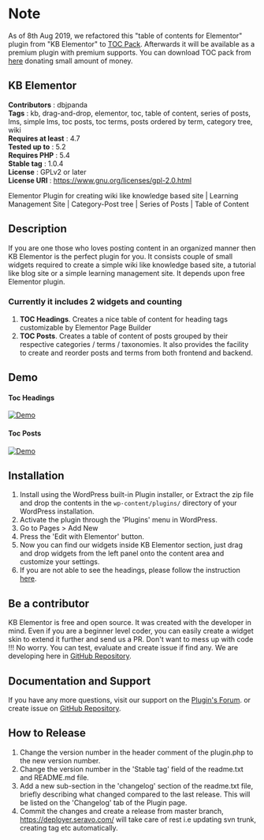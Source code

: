 # Note
As of 8th Aug 2019, we refactored this "table of contents for Elementor" plugin from "KB Elementor" to [TOC Pack](https://dbjpanda.me/apps/tocpack). Afterwards it will be available as a premium plugin with premium supports. You can download TOC pack from [here](https://dbjpanda.me/apps/tocpack) donating small amount of money.










## KB Elementor

**Contributors** : dbjpanda  
**Tags** : kb, drag-and-drop, elementor, toc, table of content, series of posts, lms, simple lms, toc posts, toc terms, posts ordered by term, category tree, wiki  
**Requires at least** : 4.7  
**Tested up to** : 5.2  
**Requires PHP** : 5.4  
**Stable tag** : 1.0.4  
**License** : GPLv2 or later  
**License URI** : https://www.gnu.org/licenses/gpl-2.0.html

Elementor Plugin for creating wiki like knowledge based site |  Learning Management Site  | Category-Post tree | Series of Posts | Table of Content

## Description

If you are one those who loves posting content in an organized manner then KB Elementor is the perfect plugin for you. It consists couple of small widgets required to create a simple wiki like knowledge based site, a tutorial like blog site or a simple learning management site. It depends upon free Elementor plugin.

### Currently it includes 2 widgets and counting

1. **TOC Headings**. Creates a nice table of content for heading tags customizable by Elementor Page Builder
1. **TOC Posts**. Creates a table of content of posts grouped by their respective categories / terms / taxonomies. It also provides the facility to create and reorder posts and terms from both frontend and backend.

## Demo

#### Toc Headings

[![Demo](https://j.gifs.com/6XmN07.gif)](https://www.youtube.com/watch?v=B8SpkyEaAU4)

#### Toc Posts
[![Demo](https://j.gifs.com/NLEgBD.gif)](https://youtu.be/USbBnYkPLKg)

## Installation

1. Install using the WordPress built-in Plugin installer, or Extract the zip file and drop the contents in the `wp-content/plugins/` directory of your WordPress installation.
1. Activate the plugin through the 'Plugins' menu in WordPress.
1. Go to Pages > Add New
1. Press the 'Edit with Elementor' button.
1. Now you can find our widgets inside KB Elementor section, just drag and drop widgets from the left panel onto the content area and customize your settings.
1. If you are not able to see the headings, please follow the instruction [here](https://github.com/dbjpanda/kb-elementor/issues/15).

## Be a contributor

KB Elementor is free and open source. It was created with the developer in mind. Even if you are a beginner level coder, you can easily create a widget skin to extend it further and send us a PR.
Don't want to mess up with code !!! No worry. You can test, evaluate and create issue if find any. We are developing here in [GitHub Repository](https://github.com/dbjpanda/kb-elementor).

## Documentation and Support
If you have any more questions, visit our support on the [Plugin's Forum](https://wordpress.org/support/plugin/kb-elementor). or create issue on [GitHub Repository](https://github.com/dbjpanda/kb-elementor).

## How to Release
1. Change the version number in the header comment of the plugin.php to the new version number.
1. Change the version number in the 'Stable tag' field of the readme.txt and README.md file.
1. Add a new sub-section in the 'changelog' section of the readme.txt file, briefly describing what changed compared to the last release. This will be listed on the 'Changelog' tab of the Plugin page.
1. Commit the changes and create a release from master branch, https://deployer.seravo.com/ will take care of rest i.e updating svn trunk, creating tag etc automatically. 
